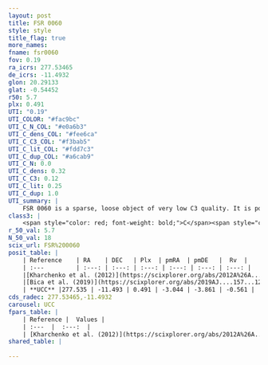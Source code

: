 ```yaml
---
layout: post
title: FSR 0060
style: style
title_flag: true
more_names: 
fname: fsr0060
fov: 0.19
ra_icrs: 277.53465
de_icrs: -11.4932
glon: 20.29133
glat: -0.54452
r50: 5.7
plx: 0.491
UTI: "0.19"
UTI_COLOR: "#fac9bc"
UTI_C_N_COL: "#e0a6b3"
UTI_C_dens_COL: "#fee6ca"
UTI_C_C3_COL: "#f3bab5"
UTI_C_lit_COL: "#fdd7c3"
UTI_C_dup_COL: "#a6cab9"
UTI_C_N: 0.0
UTI_C_dens: 0.32
UTI_C_C3: 0.12
UTI_C_lit: 0.25
UTI_C_dup: 1.0
UTI_summary: |
    FSR 0060 is a sparse, loose object of very low C3 quality. It is poorly studied in the literature, with no articles listed in the last 6 years.<br><br><span style="color: #99180f; font-weight: bold;">Warning: </span>contains less than 25 stars with <i>P>0.5</i> estimated.
class3: |
    <span style="color: red; font-weight: bold;">C</span><span style="color: purple; font-weight: bold;">D</span>
r_50_val: 5.7
N_50_val: 18
scix_url: FSR%200060
posit_table: |
    | Reference    | RA    | DEC   | Plx  | pmRA  | pmDE   |  Rv  |
    | :---         | :---: | :---: | :---: | :---: | :---: | :---: |
    |[Kharchenko et al. (2012)](https://scixplorer.org/abs/2012A%26A...543A.156K) | 277.545 | -11.5 | -- | 0.82 | -9.47 | -- |
    |[Bica et al. (2019)](https://scixplorer.org/abs/2019AJ....157...12B) | 277.531 | -11.483 | -- | -- | -- | -- |
    | **UCC** |277.535 | -11.493 | 0.491 | -3.044 | -3.861 | -0.561 | 
cds_radec: 277.53465,-11.4932
carousel: UCC
fpars_table: |
    | Reference |  Values |
    | :---  |  :---:  |
    | [Kharchenko et al. (2012)](https://scixplorer.org/abs/2012A%26A...543A.156K) | `e_bv=1.874, distance=1257, log_age=8.305` |
shared_table: |
    
---
```

